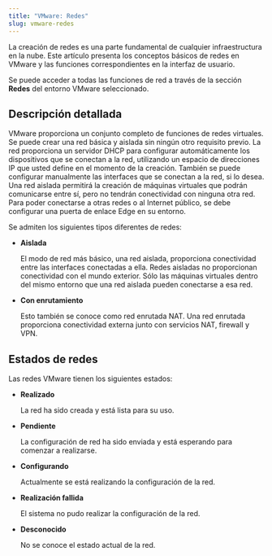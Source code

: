 ```yaml
---
title: "VMware: Redes"
slug: vmware-redes
---
```



La creación de redes es una parte fundamental de cualquier infraestructura en la nube. Este artículo presenta los conceptos básicos de redes en VMware y las funciones correspondientes en la interfaz de usuario.

Se puede acceder a todas las funciones de red a través de la sección **Redes** del entorno VMware seleccionado.

## Descripción detallada

VMware proporciona un conjunto completo de funciones de redes virtuales. Se puede crear una red básica y aislada sin ningún otro requisito previo. La red proporciona un servidor DHCP para configurar automáticamente los dispositivos que se conectan a la red, utilizando un espacio de direcciones IP que usted define en el momento de la creación. También se puede configurar manualmente las interfaces que se conectan a la red, si lo desea. Una red aislada permitirá la creación de máquinas virtuales que podrán comunicarse entre sí, pero no tendrán conectividad con ninguna otra red. Para poder conectarse a otras redes o al Internet público, se debe configurar una puerta de enlace Edge en su entorno.

Se admiten los siguientes tipos diferentes de redes:

-   **Aislada**

    El modo de red más básico, una red aislada, proporciona conectividad entre las interfaces conectadas a ella. Redes aisladas no proporcionan conectividad con el mundo exterior. Sólo las máquinas virtuales dentro del mismo entorno que una red aislada pueden conectarse a esa red.

-   **Con enrutamiento**

    Esto también se conoce como red enrutada NAT. Una red enrutada proporciona conectividad externa junto con servicios NAT, firewall y VPN.


## Estados de redes

Las redes VMware tienen los siguientes estados:

-   **Realizado**

     La red ha sido creada y está lista para su uso.

-   **Pendiente**

     La configuración de red ha sido enviada y está esperando para comenzar a realizarse.

- **Configurando**

     Actualmente se está realizando la configuración de la red.

- **Realización fallida**

     El sistema no pudo realizar la configuración de la red.

-   **Desconocido**

     No se conoce el estado actual de la red.


